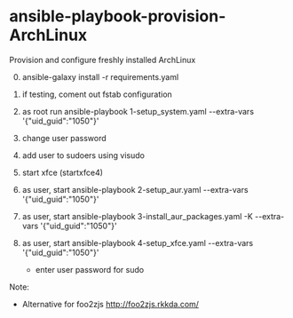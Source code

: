 # ansible-playbook-provision-ArchLinux
Provision and configure freshly installed ArchLinux

0. ansible-galaxy install -r requirements.yaml
1. if testing, coment out fstab configuration

2. as root run ansible-playbook 1-setup_system.yaml --extra-vars '{"uid_guid":"1050"}'

3. change user password
4. add user to sudoers using visudo

5. start xfce (startxfce4)
6. as user, start ansible-playbook 2-setup_aur.yaml --extra-vars '{"uid_guid":"1050"}'
7. as user, start ansible-playbook 3-install_aur_packages.yaml -K --extra-vars '{"uid_guid":"1050"}'
8. as user, start ansible-playbook 4-setup_xfce.yaml --extra-vars '{"uid_guid":"1050"}'
    * enter user password for sudo


Note:
* Alternative for foo2zjs   http://foo2zjs.rkkda.com/